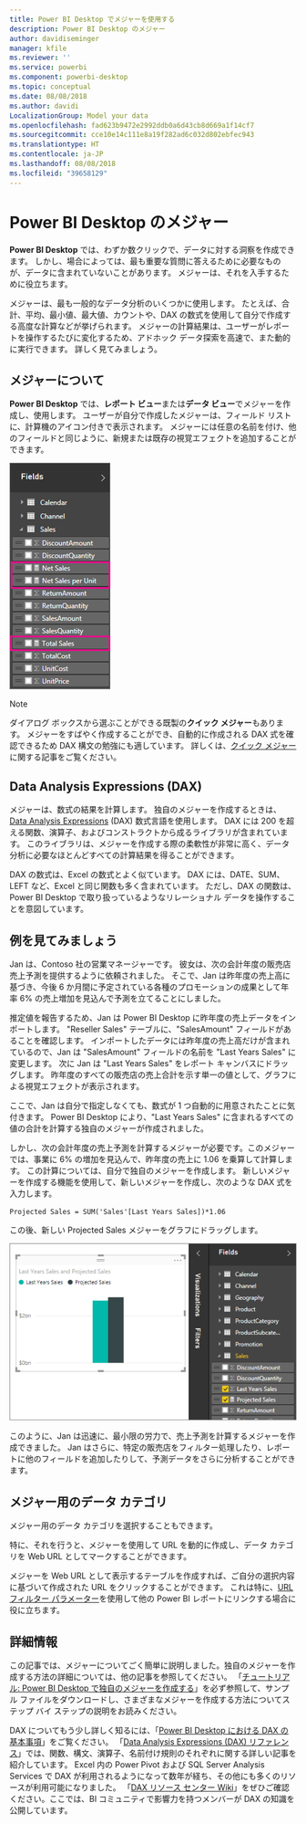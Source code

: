 ```yaml
---
title: Power BI Desktop でメジャーを使用する
description: Power BI Desktop のメジャー
author: davidiseminger
manager: kfile
ms.reviewer: ''
ms.service: powerbi
ms.component: powerbi-desktop
ms.topic: conceptual
ms.date: 08/08/2018
ms.author: davidi
LocalizationGroup: Model your data
ms.openlocfilehash: fad623b9472e2992ddb0a6d43cb8d669a1f14cf7
ms.sourcegitcommit: cce10e14c111e8a19f282ad6c032d802ebfec943
ms.translationtype: HT
ms.contentlocale: ja-JP
ms.lasthandoff: 08/08/2018
ms.locfileid: "39658129"
---
```

# <a name="measures-in-power-bi-desktop"></a>Power BI Desktop のメジャー

**Power BI Desktop** では、わずか数クリックで、データに対する洞察を作成できます。 しかし、場合によっては、最も重要な質問に答えるために必要なものが、データに含まれていないことがあります。 メジャーは、それを入手するために役立ちます。

メジャーは、最も一般的なデータ分析のいくつかに使用します。 たとえば、合計、平均、最小値、最大値、カウントや、DAX の数式を使用して自分で作成する高度な計算などが挙げられます。 メジャーの計算結果は、ユーザーがレポートを操作するたびに変化するため、アドホック データ探索を高速で、また動的に実行できます。 詳しく見てみましょう。

## <a name="understanding-measures"></a>メジャーについて

**Power BI Desktop** では、**レポート ビュー**または**データ ビュー**でメジャーを作成し、使用します。 ユーザーが自分で作成したメジャーは、フィールド リストに、計算機のアイコン付きで表示されます。 メジャーには任意の名前を付け、他のフィールドと同じように、新規または既存の視覚エフェクトを追加することができます。

![](media/desktop-measures/measuresinpbid_measinfieldlist.png)

> [!NOTE]
> ダイアログ ボックスから選ぶことができる既製の**クイック メジャー**もあります。 メジャーをすばやく作成することができ、自動的に作成される DAX 式を確認できるため DAX 構文の勉強にも適しています。 詳しくは、[クイック メジャー](desktop-quick-measures.md)に関する記事をご覧ください。
> 
> 

## <a name="data-analysis-expressions"></a>Data Analysis Expressions (DAX)

メジャーは、数式の結果を計算します。 独自のメジャーを作成するときは、[Data Analysis Expressions](https://msdn.microsoft.com/library/gg413422.aspx) (DAX) 数式言語を使用します。 DAX には 200 を超える関数、演算子、およびコンストラクトから成るライブラリが含まれています。 このライブラリは、メジャーを作成する際の柔軟性が非常に高く、データ分析に必要なほとんどすべての計算結果を得ることができます。

DAX の数式は、Excel の数式とよく似ています。 DAX には、DATE、SUM、LEFT など、Excel と同じ関数も多く含まれています。 ただし、DAX の関数は、Power BI Desktop で取り扱っているようなリレーショナル データを操作することを意図しています。

## <a name="lets-look-at-an-example"></a>例を見てみましょう
Jan は、Contoso 社の営業マネージャーです。 彼女は、次の会計年度の販売店売上予測を提供するように依頼されました。 そこで、Jan は昨年度の売上高に基づき、今後 6 か月間に予定されている各種のプロモーションの成果として年率 6% の売上増加を見込んで予測を立てることにしました。

推定値を報告するため、Jan は Power BI Desktop に昨年度の売上データをインポートします。 "Reseller Sales" テーブルに、"SalesAmount" フィールドがあることを確認します。 インポートしたデータには昨年度の売上高だけが含まれているので、Jan は "SalesAmount" フィールドの名前を "Last Years Sales" に変更します。 次に Jan は "Last Years Sales" をレポート キャンバスにドラッグします。 昨年度のすべての販売店の売上合計を示す単一の値として、グラフによる視覚エフェクトが表示されます。

ここで、Jan は自分で指定しなくても、数式が 1 つ自動的に用意されたことに気付きます。 Power BI Desktop により、"Last Years Sales" に含まれるすべての値の合計を計算する独自のメジャーが作成されました。

しかし、次の会計年度の売上予測を計算するメジャーが必要です。このメジャーでは、事業に 6% の増加を見込んで、昨年度の売上に 1.06 を乗算して計算します。 この計算については、自分で独自のメジャーを作成します。 新しいメジャーを作成する機能を使用して、新しいメジャーを作成し、次のような DAX 式を入力します。

    Projected Sales = SUM('Sales'[Last Years Sales])*1.06

この後、新しい Projected Sales メジャーをグラフにドラッグします。

![](media/desktop-measures/measuresinpbid_lastyearsales.png)

このように、Jan は迅速に、最小限の労力で、売上予測を計算するメジャーを作成できました。 Jan はさらに、特定の販売店をフィルター処理したり、レポートに他のフィールドを追加したりして、予測データをさらに分析することができます。

## <a name="data-categories-for-measures"></a>メジャー用のデータ カテゴリ

メジャー用のデータ カテゴリを選択することもできます。 

特に、それを行うと、メジャーを使用して URL を動的に作成し、データ カテゴリを Web URL としてマークすることができます。 

メジャーを Web URL として表示するテーブルを作成すれば、ご自分の選択内容に基づいて作成された URL をクリックすることができます。 これは特に、[URL フィルター パラメーター](service-url-filters.md)を使用して他の Power BI レポートにリンクする場合に役に立ちます。

## <a name="learn-more"></a>詳細情報
この記事では、メジャーについてごく簡単に説明しました。独自のメジャーを作成する方法の詳細については、他の記事を参照してください。 「[チュートリアル: Power BI Desktop で独自のメジャーを作成する](desktop-tutorial-create-measures.md)」を必ず参照して、サンプル ファイルをダウンロードし、さまざまなメジャーを作成する方法についてステップ バイ ステップの説明をお読みください。  

DAX についてもう少し詳しく知るには、「[Power BI Desktop における DAX の基本事項](desktop-quickstart-learn-dax-basics.md)」をご覧ください。 「[Data Analysis Expressions (DAX) リファレンス](https://msdn.microsoft.com/library/gg413422.aspx)」では、関数、構文、演算子、名前付け規則のそれぞれに関する詳しい記事を紹介しています。 Excel 内の Power Pivot および SQL Server Analysis Services で DAX が利用されるようになって数年が経ち、その他にも多くのリソースが利用可能になりました。 「[DAX リソース センター Wiki](http://social.technet.microsoft.com/wiki/contents/articles/1088.dax-resource-center.aspx)」をぜひご確認ください。ここでは、BI コミュニティで影響力を持つメンバーが DAX の知識を公開しています。



